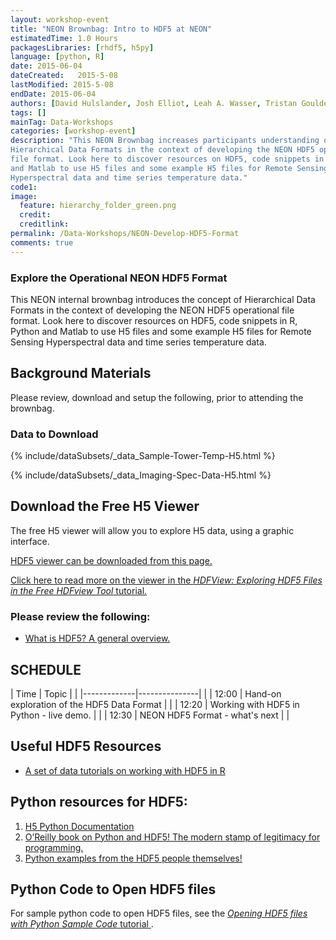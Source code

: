 ```yaml
---
layout: workshop-event
title: "NEON Brownbag: Intro to HDF5 at NEON"
estimatedTime: 1.0 Hours
packagesLibraries: [rhdf5, h5py]
language: [python, R]
date: 2015-06-04
dateCreated:   2015-5-08 
lastModified: 2015-5-08
endDate: 2015-06-04
authors: [David Hulslander, Josh Elliot, Leah A. Wasser, Tristan Goulden]
tags: []
mainTag: Data-Workshops
categories: [workshop-event]
description: "This NEON Brownbag increases participants understanding of 
Hierarchical Data Formats in the context of developing the NEON HDF5 operational 
file format. Look here to discover resources on HDF5, code snippets in R, Python 
and Matlab to use H5 files and some example H5 files for Remote Sensing 
Hyperspectral data and time series temperature data."
code1: 
image:
  feature: hierarchy_folder_green.png
  credit: 
  creditlink:
permalink: /Data-Workshops/NEON-Develop-HDF5-Format
comments: true 
---
```


### Explore the Operational NEON HDF5 Format

This NEON internal brownbag introduces the concept of Hierarchical Data Formats 
in the context of developing the NEON HDF5 operational file format. Look here to 
discover resources on HDF5, code snippets in R, Python and Matlab to use H5 files 
and some example H5 files for Remote Sensing Hyperspectral data and time series 
temperature data.

<div id="objectives" markdown="1">

<h2>Background Materials</h2>

Please review, download and setup the following, prior to attending the brownbag.

<h3>Data to Download</h3>

{% include/dataSubsets/_data_Sample-Tower-Temp-H5.html %}

{% include/dataSubsets/_data_Imaging-Spec-Data-H5.html %}


<h2>Download the Free H5 Viewer</h2>

The free H5 viewer will allow you to explore H5 data, using a graphic interface. 


<a href="http://www.hdfgroup.org/products/java/release/download.html" target="_blank" class="btn btn-success"> HDF5 viewer can be downloaded from this page.</a>

<a href="http://neondataskills.org/HDF5/Exploring-Data-HDFView">Click here to read more on the
 viewer in the *HDFView: Exploring HDF5 Files in the Free HDFview Tool* tutorial.</a>

<h3>Please review the following:</h3>
<ul>
<li><a href="http://neondataskills.org/HDF5/About">What is HDF5? A general overview.</a></li>
</ul>

</div>



## SCHEDULE


| Time        | Topic         | | 
|-------------|---------------| |
| 12:00 | Hand-on exploration of the HDF5 Data Format |          |
| 12:20 | Working with HDF5 in Python - live demo.      |            |
| 12:30 | NEON HDF5 Format - what's next     |      |

 
## Useful HDF5 Resources

* [A set of data tutorials on working with HDF5 in R](http://neondataskills.org/HDF5/ "Working with HDF5 in R")

## Python resources for HDF5:
1. [H5 Python Documentation]( http://www.h5py.org/ )
2. [O’Reilly book on Python and HDF5! The modern stamp of legitimacy for programming.](http://shop.oreilly.com/product/0636920030249.do) 
3. [Python examples from the HDF5 people themselves!](https://www.hdfgroup.org/HDF5/examples/api18-py.html)


## Python Code to Open HDF5 files

For sample python code to open HDF5 files, see the 
<a href="{{ site.baseurl }}/self-paced-tutorial/Python-HDF5-basics"> *Opening HDF5 files with Python Sample Code* tutorial </a>. 

